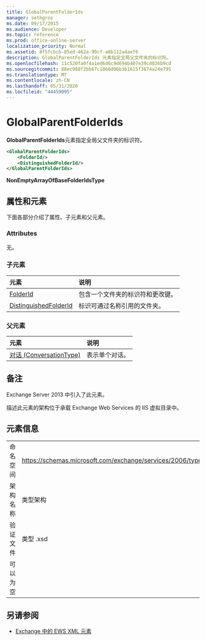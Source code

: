 ```yaml
---
title: GlobalParentFolderIds
manager: sethgros
ms.date: 09/17/2015
ms.audience: Developer
ms.topic: reference
ms.prod: office-online-server
localization_priority: Normal
ms.assetid: 8f5fcbcb-05ed-462a-99cf-a6b112a4aef6
description: GlobalParentFolderIds 元素指定全局父文件夹的标识符。
ms.openlocfilehash: 11c520fa0f4a1ed6d6c9d694b407e39cd036b9cd
ms.sourcegitcommit: 88ec988f2bb67c1866d06b361615f3674a24e795
ms.translationtype: MT
ms.contentlocale: zh-CN
ms.lasthandoff: 05/31/2020
ms.locfileid: "44459095"
---
```

# <a name="globalparentfolderids"></a>GlobalParentFolderIds

**GlobalParentFolderIds**元素指定全局父文件夹的标识符。 
  
```XML
<GlobalParentFolderIds>
    <FolderId/>
    <DistinguishedFolderId/>
</GlobalParentFolderIds>
```

 **NonEmptyArrayOfBaseFolderIdsType**
## <a name="attributes-and-elements"></a>属性和元素

下面各部分介绍了属性、子元素和父元素。
  
### <a name="attributes"></a>Attributes

无。
  
### <a name="child-elements"></a>子元素

|**元素**|**说明**|
|:-----|:-----|
|[FolderId](folderid.md) <br/> |包含一个文件夹的标识符和更改键。  <br/> |
|[DistinguishedFolderId](distinguishedfolderid.md) <br/> |标识可通过名称引用的文件夹。  <br/> |
   
### <a name="parent-elements"></a>父元素

|**元素**|**说明**|
|:-----|:-----|
|[对话 (ConversationType)](conversation-conversationtype.md) <br/> |表示单个对话。  <br/> |
   
## <a name="remarks"></a>备注

Exchange Server 2013 中引入了此元素。
  
描述此元素的架构位于承载 Exchange Web Services 的 IIS 虚拟目录中。
  
## <a name="element-information"></a>元素信息

|||
|:-----|:-----|
|命名空间  <br/> |https://schemas.microsoft.com/exchange/services/2006/types  <br/> |
|架构名称  <br/> |类型架构  <br/> |
|验证文件  <br/> |类型 .xsd  <br/> |
|可以为空  <br/> ||
   
## <a name="see-also"></a>另请参阅



- [Exchange 中的 EWS XML 元素](ews-xml-elements-in-exchange.md)

